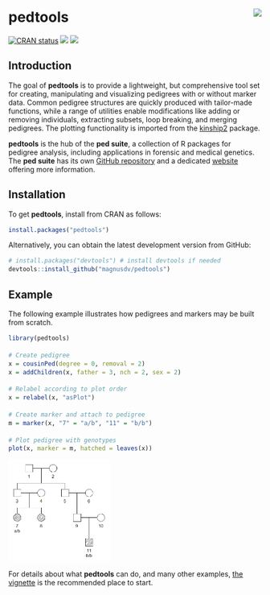 
<!-- README.md is generated from README.Rmd. Please edit that file -->

# pedtools <img src="man/figures/logo.png" align="right" height=140/>

<!-- badges: start -->

[![CRAN
status](https://www.r-pkg.org/badges/version/pedtools)](https://CRAN.R-project.org/package=pedtools)
[![](https://cranlogs.r-pkg.org/badges/grand-total/pedtools?color=yellow)](https://cran.r-project.org/package=pedtools)
[![](https://cranlogs.r-pkg.org/badges/last-month/pedtools?color=yellow)](https://cran.r-project.org/package=pedtools)
<!-- badges: end -->

## Introduction

The goal of **pedtools** is to provide a lightweight, but comprehensive
tool set for creating, manipulating and visualizing pedigrees with or
without marker data. Common pedigree structures are quickly produced
with tailor-made functions, while a range of utilities enable
modifications like adding or removing individuals, extracting subsets,
loop breaking, and merging pedigrees. The plotting functionality is
imported from the
[kinship2](https://CRAN.R-project.org/package=kinship2) package.

**pedtools** is the hub of the **ped suite**, a collection of R packages
for pedigree analysis, including applications in forensic and medical
genetics. The **ped suite** has its own [GitHub
repository](https://github.com/magnusdv/pedsuite) and a dedicated
[website](https://magnusdv.github.io/pedsuite) offering more
information.

## Installation

To get **pedtools**, install from CRAN as follows:

``` r
install.packages("pedtools")
```

Alternatively, you can obtain the latest development version from
GitHub:

``` r
# install.packages("devtools") # install devtools if needed
devtools::install_github("magnusdv/pedtools")
```

## Example

The following example illustrates how pedigrees and markers may be built
from scratch.

``` r
library(pedtools)

# Create pedigree
x = cousinPed(degree = 0, removal = 2)
x = addChildren(x, father = 3, nch = 2, sex = 2)

# Relabel according to plot order
x = relabel(x, "asPlot")

# Create marker and attach to pedigree
m = marker(x, "7" = "a/b", "11" = "b/b")

# Plot pedigree with genotypes
plot(x, marker = m, hatched = leaves(x))
```

<img src="man/figures/README-example-1.png" width="40%" />

For details about what **pedtools** can do, and many other examples,
[the
vignette](https://cran.r-project.org/package=pedtools/vignettes/pedtools.html)
is the recommended place to start.
